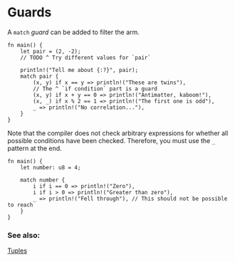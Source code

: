 # Guards

A `match` *guard* can be added to filter the arm.

```rust,editable
fn main() {
    let pair = (2, -2);
    // TODO ^ Try different values for `pair`

    println!("Tell me about {:?}", pair);
    match pair {
        (x, y) if x == y => println!("These are twins"),
        // The ^ `if condition` part is a guard
        (x, y) if x + y == 0 => println!("Antimatter, kaboom!"),
        (x, _) if x % 2 == 1 => println!("The first one is odd"),
        _ => println!("No correlation..."),
    }
}
```

Note that the compiler does not check arbitrary expressions for whether all
possible conditions have been checked.  Therefore, you must use the `_` pattern
at the end.

```rust,editable
fn main() {
    let number: u8 = 4;

    match number {
        i if i == 0 => println!("Zero"),
        i if i > 0 => println!("Greater than zero"),
        _ => println!("Fell through"), // This should not be possible to reach
    }
}
```

### See also:

[Tuples](../../primitives/tuples.md)
